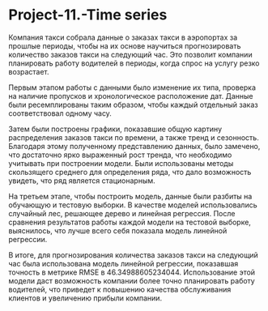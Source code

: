 # Project-11.-Time series
Компания такси собрала данные о заказах такси в аэропортах за прошлые периоды, чтобы на их основе научиться прогнозировать количество заказов такси на следующий час. Это позволит компании планировать работу водителей в периоды, когда спрос на услугу резко возрастает.

Первым этапом работы с данными было изменение их типа, проверка на наличие пропусков и хронологическое расположение дат. Данные были ресемплированы таким образом, чтобы каждый отдельный заказ соответствовал одному часу.

Затем были построены графики, показавшие общую картину распределения заказов такси по времени, а также тренд и сезонность. Благодаря этому полученному представлению данных, было замечено, что достаточно ярко выраженный рост тренда, что необходимо учитывать при построении модели. Были использованы методы скользящего среднего для определения ряда, что дало возможность увидеть, что ряд является стационарным.

На третьем этапе, чтобы построить модель, данные были разбиты на обучающую и тестовую выборки. В качестве моделей использовались случайный лес, решающее дерево и линейная регрессия. После сравнения результатов работы каждой модели на тестовой выборке, выяснилось, что лучше всего себя показала модель линейной регрессии.

В итоге, для прогнозирования количества заказов такси на следующий час была использована модель линейной регрессии, показавшая точность в метрике RMSE в 46.34988605234044. Использование этой модели даст возможность компании  более точно планировать работу водителей, что приведет к повышению качества обслуживания клиентов и увеличению прибыли компании.


